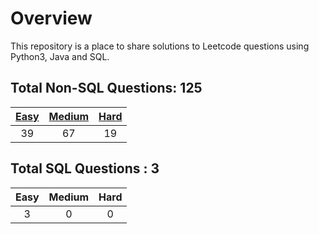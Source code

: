 # Overview

This repository is a place to share solutions to Leetcode questions using Python3, Java and SQL.


## Total Non-SQL Questions: 125

| [Easy](https://github.com/ezryn-zaharoff/leetcode-solutions/tree/master/01-easy) | [Medium](https://github.com/ezryn-zaharoff/leetcode-solutions/tree/master/02-medium) | [Hard](https://github.com/ezryn-zaharoff/leetcode-solutions/tree/master/03-hard) |
|:----:|:------:|:----:|
|  39  |   67   |  19  |


## Total SQL Questions : 3

| Easy | Medium | Hard |
|:----:|:------:|:----:|
|   3  |    0   |   0  |
